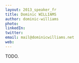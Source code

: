 ```yaml
---
layout: 2013_speaker_fr
title: Dominic WILLIAMS
author: dominic-williams
photo:
linkedIn:
twitter:
email: mail@dominicwilliams.net
web:
---
```


TODO.